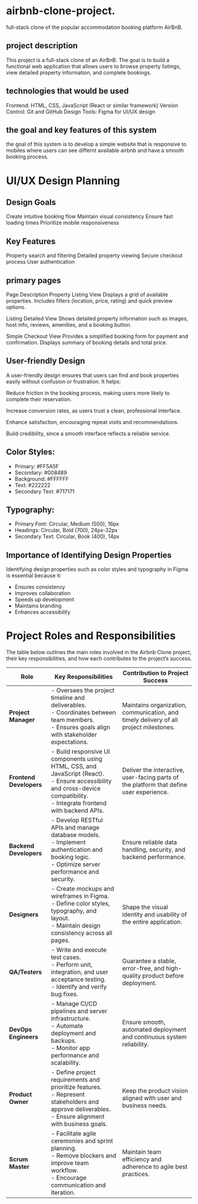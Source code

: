 # airbnb-clone-project.
 full-stack clone of the popular accommodation booking platform AirBnB. 

## project description 
This project is a full-stack clone of an AirBnB. The goal is to build a functional web application that allows users to browse property listings, view detailed property information, and complete bookings. 

## technologies that would be used 
Frontend: HTML, CSS, JavaScript (React or similar framework)
Version Control: Git and GitHub
Design Tools: Figma for UI/UX design


## the goal and key features of this system 
the goal of this system is to develop a simple website that is responsive to mobiles where users can see differnt available airbnb and have a smooth booking process.

# UI/UX Design Planning 

## Design Goals
Create intuitive booking flow
Maintain visual consistency
Ensure fast loading times
Prioritize mobile responsiveness

## Key Features
Property search and filtering
Detailed property viewing
Secure checkout process
User authentication


## primary pages 
Page	                       Description
Property Listing View	       Displays a grid of available properties. Includes filters (location, price, rating) and quick preview options.

Listing Detailed View	        Shows detailed property information such as images, host info, reviews, amenities, and a booking button.


Simple Checkout View	        Provides a simplified booking form for payment and confirmation. Displays summary of booking details and total price.


## User-friendly Design 

A user-friendly design ensures that users can find and book properties easily without confusion or frustration.
It helps:

Reduce friction in the booking process, making users more likely to complete their reservation.

Increase conversion rates, as users trust a clean, professional interface.

Enhance satisfaction, encouraging repeat visits and recommendations.

Build credibility, since a smooth interface reflects a reliable service.

## Color Styles:
 - Primary: #FF5A5F
 - Secondary: #008489
 - Background: #FFFFFF
 - Text: #222222
 - Secondary Text: #717171


## Typography:
 - Primary Font: Circular, Medium (500), 16px
 - Headings: Circular, Bold (700), 24px-32px
 - Secondary Text: Circular, Book (400), 14px

## Importance of Identifying Design Properties
Identifying design properties such as color styles and typography in Figma is essential because it:

- Ensures consistency
- Improves collaboration
- Speeds up development
- Maintains branding
- Enhances accessibility



# Project Roles and Responsibilities

The table below outlines the main roles involved in the Airbnb Clone project, their key responsibilities, and how each contributes to the project’s success.

| **Role** | **Key Responsibilities** | **Contribution to Project Success** |
|-----------|---------------------------|------------------------------------|
| **Project Manager** | - Oversees the project timeline and deliverables.<br>- Coordinates between team members.<br>- Ensures goals align with stakeholder expectations. | Maintains organization, communication, and timely delivery of all project milestones. |
| **Frontend Developers** | - Build responsive UI components using HTML, CSS, and JavaScript (React).<br>- Ensure accessibility and cross-device compatibility.<br>- Integrate frontend with backend APIs. | Deliver the interactive, user-facing parts of the platform that define user experience. |
| **Backend Developers** | - Develop RESTful APIs and manage database models.<br>- Implement authentication and booking logic.<br>- Optimize server performance and security. | Ensure reliable data handling, security, and backend performance. |
| **Designers** | - Create mockups and wireframes in Figma.<br>- Define color styles, typography, and layout.<br>- Maintain design consistency across all pages. | Shape the visual identity and usability of the entire application. |
| **QA/Testers** | - Write and execute test cases.<br>- Perform unit, integration, and user acceptance testing.<br>- Identify and verify bug fixes. | Guarantee a stable, error-free, and high-quality product before deployment. |
| **DevOps Engineers** | - Manage CI/CD pipelines and server infrastructure.<br>- Automate deployment and backups.<br>- Monitor app performance and scalability. | Ensure smooth, automated deployment and continuous system reliability. |
| **Product Owner** | - Define project requirements and prioritize features.<br>- Represent stakeholders and approve deliverables.<br>- Ensure alignment with business goals. | Keep the product vision aligned with user and business needs. |
| **Scrum Master** | - Facilitate agile ceremonies and sprint planning.<br>- Remove blockers and improve team workflow.<br>- Encourage communication and iteration. | Maintain team efficiency and adherence to agile best practices. |

